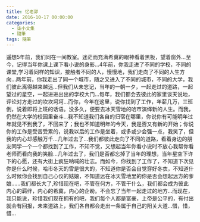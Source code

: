 ```yaml
---
title: 忆老郭
date: 2016-10-17 00:00:00
categories:
  - 柒小文集
  - 隨筆
tags: 隨筆
---
```


遥想5年前，我们同在一间教室。迷茫而充满希冀的眼神看着黑板，望着窗外…至今，记得当年你课上课下看小说的身影…4年前，你我走进了不同的学校，不同的课堂,学习着同样的知识，接触者不同的人，慢慢地，我们走向了不同的人生方向…两年前，你我走出了同一个城市，随之又进入了不同的城市，不同的大学，我们彼此离得越来越远…但我们从未忘记，当年的一朝一夕，一起走过的道路，一起望过的星空，一起进进出出的学校大门…<!-- more -->每年，我们都会去彼此的家里谈天说地，评论对方走过的坎坎坷坷…而你，今年在这里，说你找到了工作，年薪几万，三班倒，说着即将上班的话语。没多久，便要去冰天雪地的哈市演绎新的人生。而我，仍然在大学的校园里奋斗…我不知道我们各自的归宿在哪里，你说你有可能明年过年就见不到我了，不回来了；我也不知道明年的今天，我是否又有新的开始；你说你的工作是受苦受累的，说我以后的工作是坐着，或多或少会强一点，我笑了，但我的内心却感触万千…几年过去了…我们都彼此走向了不同的道路，看着身边的朋友同学一个一个都找到了工作，不知不觉，又想起当年你看小说时不放心我帮你看老师而看向我的笑脸…几年过去了，我们是否都忘掉了当年的理想，当年星空下许下的心愿，还有大街上疯狂呐喊的壮志。而如今，你找到了工作了，不知道下次见你是什么时候，哈市冬天的雪是很大的，不知道你是否会自觉穿好冬衣，不知道什么时候你会找到自己心仪的姑娘，不知道远在冰天雪地里的你是否会想起远方的爹娘……我们都长大了,珍惜现在吧，不管在何方，不管干什么，我们都会成为彼此内心的羁绊，内心的希冀，内心的企盼。不会忘了当年一起走过的地方…而现在，我只能说，珍惜我们现在拥有的吧，我们每个人都是富豪，上帝是公平的，有付出就会有回报，未来道路上，我们各自都会走出一条属于自己的阳关大道…惜，惜，惜…